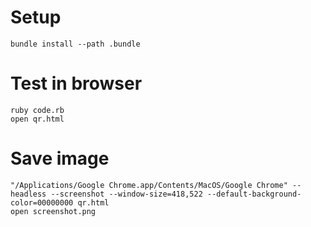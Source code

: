 # Setup
```
bundle install --path .bundle
```

# Test in browser
```
ruby code.rb
open qr.html
```

# Save image
```
"/Applications/Google Chrome.app/Contents/MacOS/Google Chrome" --headless --screenshot --window-size=418,522 --default-background-color=00000000 qr.html
open screenshot.png
```
